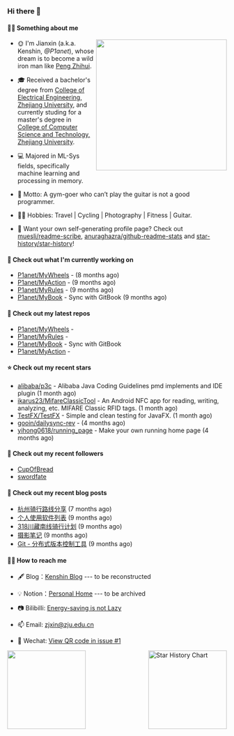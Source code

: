 ### Hi there 👋

#### 💪🏻 Something about me

<a href="https://github.com/P1anet">
  <img
    width="300"
    align="right"
    src="https://github.com/P1anet/P1anet/assets/44898226/b7425220-81d2-4e29-9c46-ae3b866bd83f"
  />
</a>

- 🌞 I'm Jianxin (a.k.a. Kenshin, _@P1anet_), whose dream is to become a wild iron man like [Peng Zhihui](https://github.com/peng-zhihui).

- 🎓 Received a bachelor's degree from [College of Electrical Engineering, Zhejiang University](http://ee.zju.edu.cn/), and currently studing for a master's degree in [College of Computer Science and Technology, Zhejiang University](http://www.cs.zju.edu.cn/).

- 💻 Majored in ML-Sys fields, specifically machine learning and processing in memory.

- 📢 Motto: A gym-goer who can’t play the guitar is not a good programmer.

- 🚴‍♂️ Hobbies: Travel | Cycling | Photography | Fitness | Guitar.

- 🤔 Want your own self-generating profile page? Check out [muesli/readme-scribe](https://github.com/muesli/readme-scribe), [anuraghazra/github-readme-stats](https://github.com/anuraghazra/github-readme-stats) and [star-history/star-history](https://github.com/star-history/star-history)!

#### 👷 Check out what I'm currently working on

- [P1anet/MyWheels](https://github.com/P1anet/MyWheels) -  (8 months ago)
- [P1anet/MyAction](https://github.com/P1anet/MyAction) -  (9 months ago)
- [P1anet/MyRules](https://github.com/P1anet/MyRules) -  (9 months ago)
- [P1anet/MyBook](https://github.com/P1anet/MyBook) - Sync with GitBook (9 months ago)

#### 🌱 Check out my latest repos

- [P1anet/MyWheels](https://github.com/P1anet/MyWheels) - 
- [P1anet/MyRules](https://github.com/P1anet/MyRules) - 
- [P1anet/MyBook](https://github.com/P1anet/MyBook) - Sync with GitBook
- [P1anet/MyAction](https://github.com/P1anet/MyAction) - 

#### ⭐ Check out my recent stars

- [alibaba/p3c](https://github.com/alibaba/p3c) - Alibaba Java Coding Guidelines pmd implements and IDE plugin (1 month ago)
- [ikarus23/MifareClassicTool](https://github.com/ikarus23/MifareClassicTool) - An Android NFC app for reading, writing, analyzing, etc. MIFARE Classic RFID tags. (1 month ago)
- [TestFX/TestFX](https://github.com/TestFX/TestFX) - Simple and clean testing for JavaFX. (1 month ago)
- [gooin/dailysync-rev](https://github.com/gooin/dailysync-rev) -  (4 months ago)
- [yihong0618/running_page](https://github.com/yihong0618/running_page) - Make your own running home page (4 months ago)

#### 👯 Check out my recent followers

- [CupOfBread](https://github.com/CupOfBread)
- [swordfate](https://github.com/swordfate)

#### 📜 Check out my recent blog posts

- [杭州骑行路线分享](https://p1anet.github.io/2024/01/31/bikeroutes/) (7 months ago)
- [个人使用软件列表](https://p1anet.github.io/2023/12/24/apps/) (9 months ago)
- [318川藏南线骑行计划](https://p1anet.github.io/2023/12/22/318-plan/) (9 months ago)
- [摄影笔记](https://p1anet.github.io/2023/12/18/photography/) (9 months ago)
- [Git - 分布式版本控制工具](https://p1anet.github.io/2023/12/15/git/) (9 months ago)

#### 👯‍♂️ How to reach me

- 🖋 Blog：[Kenshin Blog](https://https://p1anet.github.io/) --- to be reconstructed

- 💡 Notion：[Personal Home](https://www.notion.so/Personal-Home-ce2fa1062dae41cc8f56525b5be3c23a?pvs=4) --- to be archived

- 📷 Bilibilli: [Energy-saving is not Lazy](https://space.bilibili.com/18617894)

- 📫 Email: [zjxin@zju.edu.cn](zjxin@zju.edu.cn)

- 💬 Wechat: [View QR code in issue #1](https://github.com/P1anet/P1anet/issues/1)

<a href="https://github.com/P1anet">
  <img height=180 align="left" src="https://github-readme-stats.vercel.app/api?username=P1anet&show_icons=true&theme=transparent" />
</a>

<picture>
  <source
    media="(prefers-color-scheme: dark)"
    srcset="
      https://api.star-history.com/svg?repos=P1anet/P1anet&type=Date&theme=dark
    "
  />
  <source
    media="(prefers-color-scheme: light)"
    srcset="
      https://api.star-history.com/svg?repos=P1anet/P1anet&type=Date
    "
  />
  <img
    height=180
    align="right" 
    alt="Star History Chart"
    src="https://api.star-history.com/svg?repos=P1anet/P1anet&type=Date"
  />
</picture>
